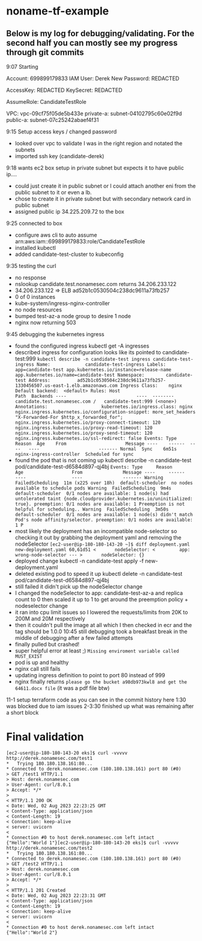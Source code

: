 # noname-tf-example

## Below is my log for debugging/validating.  For the second half you can mostly see my progress through git commits

9:07 Starting

Account: 699899179833
IAM User: Derek
New Password: REDACTED

AccessKey: REDACTED
KeySecret: REDACTED

AssumeRole: CandidateTestRole

VPC: vpc-09cf75f05de5b433e
private-a: subnet-04102795c60e02f9d
public-a: subnet-07c25242abaef4f31

9:15 Setup access keys / changed password
 - looked over vpc to validate I was in the right region and notated the subnets
 - imported ssh key (candidate-derek)

9:18 wants ec2 box setup in private subnet but expects it to have public ip....
 - could just create it in public subnet or I could attach another eni from the public subnet to it or even a lb.
 - chose to create it in private subnet but with secondary network card in public subnet
 - assigned public ip 34.225.209.72 to the box

9:25 connected to box
 - configure aws cli to auto assume arn:aws:iam::699899179833:role/CandidateTestRole
 - installed kubectl
 - added candidate-test-cluster to kubeconfig

9:35 testing the curl
 - no response
 - nslookup candidate.test.nonamesec.com returns 34.206.233.122
 - 34.206.233.122 => ELB ad52b1c0530504c238dc9611a73fb257
 - 0 of 0 instances
 - kube-system/ingress-nginx-controller
 - no node resources
 - bumped test-az-a node group to desire 1 node
 - nginx now returning 503

9:45 debugging the kubernetes ingress
 - found the configured ingress kubectl get -A ingresses
 - described ingress for configuration looks like its pointed to candidate-test:999
        ```
        kubectl describe -n candidate-test ingress candidate-test-ingress
        Name:             candidate-test-ingress
        Labels:           app=candidate-test
                          app.kubernetes.io/instance=release-name
                          app.kubernetes.io/name=candidate-test
        Namespace:        candidate-test
        Address:          ad52b1c0530504c238dc9611a73fb257-1330456507.us-east-1.elb.amazonaws.com
        Ingress Class:    nginx
        Default backend:  <default>
        Rules:
          Host                          Path  Backends
          ----                          ----  --------
          candidate.test.nonamesec.com
                                        /   candidate-test:999 (<none>)
        Annotations:                    kubernetes.io/ingress.class: nginx
                                        nginx.ingress.kubernetes.io/configuration-snippet: more_set_headers "X-Forwarded-For $http_x_forwarded_for";
                                        nginx.ingress.kubernetes.io/proxy-connect-timeout: 120
                                        nginx.ingress.kubernetes.io/proxy-read-timeout: 120
                                        nginx.ingress.kubernetes.io/proxy-send-timeout: 120
                                        nginx.ingress.kubernetes.io/ssl-redirect: false
        Events:
          Type    Reason  Age    From                      Message
          ----    ------  ----   ----                      -------
          Normal  Sync    6m51s  nginx-ingress-controller  Scheduled for sync
        ```
 - found the pod that is not coming up kubectl describe -n candidate-test pod/candidate-test-d6584d897-qj4bj
        ```
        Events:
          Type     Reason            Age                  From               Message
          ----     ------            ----                 ----               -------
          Warning  FailedScheduling  11m (x225 over 18h)  default-scheduler  no nodes available to schedule pods
          Warning  FailedScheduling  9m4s                 default-scheduler  0/1 nodes are available: 1 node(s) had untolerated taint {node.cloudprovider.kubernetes.io/uninitialized: true}. preemption: 0/1 nodes are available: 1 Preemption is not helpful for scheduling..
          Warning  FailedScheduling  3m50s                default-scheduler  0/1 nodes are available: 1 node(s) didn't match Pod's node affinity/selector. preemption: 0/1 nodes are available: 1 P
        ```
 - most likely the deployment has an incompatible node-selector so checking it out by grabbing the deployment yaml and removing the nodeSelector
        ```
        [ec2-user@ip-180-180-143-20 ~]$ diff deployment.yaml new-deployment.yaml
        60,61d51
        <       nodeSelector:
        <         app: wrong-node-selector
        ---
        >       nodeSelector: {}
        ```
 - deployed change kubectl -n candidate-test apply -f new-deployment.yaml
 - deleted existing pod to speed it up kubectl delete -n candidate-test pod/candidate-test-d6584d897-qj4bj
 - still failed it didn't pick up the nodeSelector change
 - I changed the nodeSelector to app: candidate-test-az-a and replica count to 0 then scaled it up to 1 to get around the preemption policy + nodeselector change
 - it ran into cpu limit issues so I lowered the requests/limits from 20K to 200M and 20M respectively
 - then it couldn't pull the image at all which I then checked in ecr and the tag should be 1.0.0
10:45 still debugging took a breakfast break in the middle of debugging after a few failed attempts
 - finally pulled but crashed!
 - super helpful error at least ;) `Missing enviroment variable called MUST_EXIST`
 - pod is up and healthy
 - nginx call still fails
 - updating ingress definition to point to port 80 instead of 999
 - nginx finally returns `please go the bucket a98db973kwl8 and get the 64611.docx file` (it was a pdf file btw)

11-1 setup terraform code as you can see in the commit history here
1:30 was blocked due to iam issues
2-3:30 finished up what was remaining after a short block

# Final validation
```
[ec2-user@ip-180-180-143-20 eks]$ curl -vvvvv http://derek.nonamesec.com/test1
*   Trying 180.180.138.161:80...
* Connected to derek.nonamesec.com (180.180.138.161) port 80 (#0)
> GET /test1 HTTP/1.1
> Host: derek.nonamesec.com
> User-Agent: curl/8.0.1
> Accept: */*
>
< HTTP/1.1 200 OK
< Date: Wed, 02 Aug 2023 22:23:25 GMT
< Content-Type: application/json
< Content-Length: 19
< Connection: keep-alive
< server: uvicorn
<
* Connection #0 to host derek.nonamesec.com left intact
{"Hello":"World 1"}[ec2-user@ip-180-180-143-20 eks]$ curl -vvvvv http://derek.nonamesec.com/test2
*   Trying 180.180.138.161:80...
* Connected to derek.nonamesec.com (180.180.138.161) port 80 (#0)
> GET /test2 HTTP/1.1
> Host: derek.nonamesec.com
> User-Agent: curl/8.0.1
> Accept: */*
>
< HTTP/1.1 201 Created
< Date: Wed, 02 Aug 2023 22:23:31 GMT
< Content-Type: application/json
< Content-Length: 19
< Connection: keep-alive
< server: uvicorn
<
* Connection #0 to host derek.nonamesec.com left intact
{"Hello":"World 2"}
```
